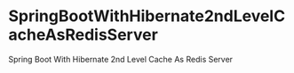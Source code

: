 # SpringBootWithHibernate2ndLevelCacheAsRedisServer
Spring Boot With Hibernate 2nd Level Cache As Redis Server
